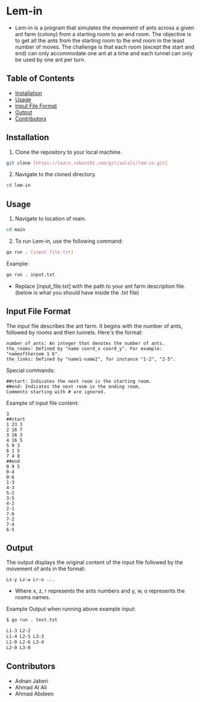 # Lem-in

- Lem-in is a program that simulates the movement of ants across a given ant farm (colony) from a starting room to an end room. The objective is to get all the ants from the starting room to the end room in the least number of moves. The challenge is that each room (except the start and end) can only accommodate one ant at a time and each tunnel can only be used by one ant per turn.

## Table of Contents

- [Installation](#installation)
- [Usage](#usage)
- [Input File Format](#input-file-format)
- [Output](#output)
- [Contributors](#contributors)


## Installation

1. Clone the repository to your local machine.
```bash
git clone [https://learn.reboot01.com/git/aalali/lem-in.git]
```

2. Navigate to the cloned directory.
```bash
cd lem-in
```

## Usage

1. Navigate to location of main.
```bash
cd main
```

2. To run Lem-in, use the following command:
```bash
go run . [input_file.txt]
```

Example:
```bash
go run . input.txt
```

- Replace [input_file.txt] with the path to your ant farm description file. (below is what you should have inside the .txt file)

## Input File Format

The input file describes the ant farm. It begins with the number of ants, followed by rooms and then tunnels. Here's the format:

    number_of_ants: An integer that denotes the number of ants.
    the_rooms: Defined by "name coord_x coord_y". For example: "nameoftheroom 1 6".
    the_links: Defined by "name1-name2", for instance "1-2", "2-5".

Special commands:

    ##start: Indicates the next room is the starting room.
    ##end: Indicates the next room is the ending room.
    Comments starting with # are ignored.

Example of input file content:

    3
    ##start
    1 23 3
    2 16 7
    3 16 3
    4 16 5
    5 9 3
    6 1 5
    7 4 8
    ##end
    0 9 5
    0-4
    0-6
    1-3
    4-3
    5-2
    3-5
    4-2
    2-1
    7-6
    7-2
    7-4
    6-5

## Output

The output displays the original content of the input file followed by the movement of ants in the format:

```
Lx-y Lz-w Lr-o ...
```
- Where x, z, r represents the ants numbers and y, w, o represents the rooms names.

Example Output when running above example input:

```bash
$ go run . text.txt

L1-3 L2-2
L1-4 L2-5 L3-3
L1-0 L2-6 L3-4
L2-0 L3-0
```

## Contributors

- Adnan Jaberi
- Ahmad Al Ali
- Ahmad Abdeen